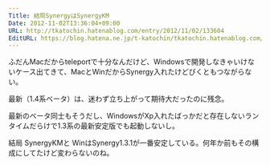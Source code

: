 ```yaml
---
Title: 結局SynergyはSynergyKM
Date: 2012-11-02T13:36:04+09:00
URL: http://tkatochin.hatenablog.com/entry/2012/11/02/133604
EditURL: https://blog.hatena.ne.jp/t-katochin/tkatochin.hatenablog.com/atom/entry/12704591929891585569
---
```


ふだんMacだからteleportで十分なんだけど、Windowsで開発しなきゃいけないケース出てきて、MacとWinだからSynergy入れたけどびくともつながらない。

最新（1.4系ベータ）は、迷わず立ち上がって期待大だったのに残念。

最新のベータ同士もそうだし、WindowsがXp入れたばっかだと存在しないランタイムだらけで1.3系の最新安定版でも起動しないし。

結局 SynergyKMと WinはSynergy1.3.1が一番安定している。何年か前もその構成にしてたけど変わらないのね。
